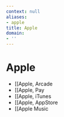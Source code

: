 ```yaml
---
context: null
aliases:
- apple
title: Apple
domain:
- ''
---
```


# Apple

- [[Apple, Arcade
- [[Apple, Pay
- [[Apple, iTunes
- [[Apple, AppStore
- [[Apple Music
